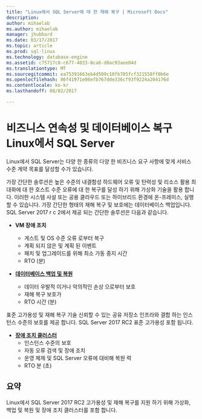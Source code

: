 ```yaml
---
title: "Linux에서 SQL Server에 대 한 재해 복구 | Microsoft Docs"
description: 
author: mihaelab
ms.author: mihaelab
manager: jhubbard
ms.date: 03/17/2017
ms.topic: article
ms.prod: sql-linux
ms.technology: database-engine
ms.assetid: c75717c8-c677-4033-8ca6-d0ac93aee04d
ms.translationtype: MT
ms.sourcegitcommit: ea75391663eb4d509c10fb785fcf321558ff0b6e
ms.openlocfilehash: 86f41971e06efb767dde336cf93f9224a204176d
ms.contentlocale: ko-kr
ms.lasthandoff: 08/02/2017

---
```

# <a name="business-continuity-and-database-recovery-sql-server-on-linux"></a>비즈니스 연속성 및 데이터베이스 복구 Linux에서 SQL Server

Linux에서 SQL Server는 다양 한 종류의 다양 한 비즈니스 요구 사항에 맞게 서비스 수준 계약 목표를 달성할 수가 있습니다.

가장 간단한 솔루션은 높은 수준의 내결함성 하드웨어 오류 및 탄력성 및 리소스 활용 최대화에 대 한 호스트 수준 오류에 대 한 복구를 달성 하기 위해 가상화 기술을 활용 합니다. 이러한 시스템 사설 또는 공용 클라우드 또는 하이브리드 환경에 온-프레미스, 실행할 수 있습니다. 가장 간단한 형태의 재해 복구 및 보호에는 데이터베이스 백업입니다. SQL Server 2017 r c 2에서 제공 되는 간단한 솔루션은 다음과 같습니다.

- **VM 장애 조치**
    - 게스트 및 OS 수준 오류 로부터 복구
    - 계획 되지 않은 및 계획 된 이벤트
    - 패치 및 업그레이드를 위해 최소 가동 중지 시간
    - RTO (분)


- [**데이터베이스 백업 및 복원**](sql-server-linux-backup-and-restore-database.md) 
    - 데이터 우발적 이거나 악의적인 손상 으로부터 보호
    - 재해 복구 보호가
    - RTO 시간 (분)

표준 고가용성 및 재해 복구 기술 신뢰할 수 있는 공유 저장소 인프라와 결합 하는 인스턴스 수준의 보호를 제공 합니다. SQL Server 2017 RC2 표준 고가용성 포함 됩니다.

- [**장애 조치 클러스터**](sql-server-linux-shared-disk-cluster-configure.md)
    - 인스턴스 수준의 보호
    - 자동 오류 검색 및 장애 조치
    - 운영 체제 및 SQL Server 오류에 대비해 복원 력
    - RTO 분 (초)


## <a name="summary"></a>요약

Linux에서 SQL Server 2017 RC2 고가용성 및 재해 복구를 지원 하기 위해 가상화, 백업 및 복원 및 장애 조치 클러스터를 포함 합니다. 
